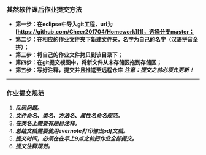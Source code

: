 ### **其然软件课后作业提交方法**
- **第一步：在eclipse中导入git工程，url为[https://github.com/Cheer201704/Homework][1]，选择分支master；**
- **第二步：在相应的作业文件夹下新建文件夹，名字为自己的名字（汉语拼音全拼）；**
- **第三步：将自己的作业文件拷贝到该目录下；**
- **第四步：在git提交视图中，将新文件从未存储区拖到存储区；**
- **第五步：写好注释，提交并且推送至远程仓库**
***注意：提交之前必须先更新！*** 

---- 
### **作业提交规范**
1. ***乱码问题。***
2. ***文件命名、类名、方法名、属性名命名规范。***
3. ***在类名上需要有题目注释。***
4. ***总结文档需要使用evernote打印输出pdf文档。***
5. ***提交时间，必须在在早上9点之前把作业全部提交。***
6. ***提交注释规范。***

[1]:	https://github.com/Cheer201704/Homework
